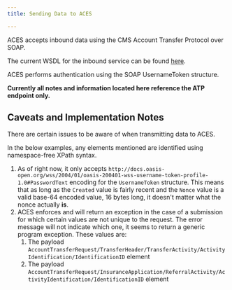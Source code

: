```yaml
---
title: Sending Data to ACES

---
```


ACES accepts inbound data using the CMS Account Transfer Protocol over SOAP.

The current WSDL for the inbound service can be found [here](https://portal.maine.gov/ACA/AccountTransferService?WSDL).

ACES performs authentication using the SOAP UsernameToken structure.

**Currently all notes and information located here reference the ATP endpoint only.**

## Caveats and Implementation Notes

There are certain issues to be aware of when transmitting data to ACES.

In the below examples, any elements mentioned are identified using namespace-free XPath syntax.

1. As of right now, it only accepts `http://docs.oasis-open.org/wss/2004/01/oasis-200401-wss-username-token-profile-1.0#PasswordText` encoding for the `UsernameToken` structure.  This means that as long as the `Created` value is fairly recent and the `Nonce` value is a valid base-64 encoded value, 16 bytes long, it doesn't matter what the nonce actually **is**.
2. ACES enforces and will return an exception in the case of a submission for which certain values are not unique to the request.  The error message will not indicate which one, it seems to return a generic program exception.  These values are:
   1. The payload `AccountTransferRequest/TransferHeader/TransferActivity/ActivityIdentification/IdentificationID` element
   2. The payload `AccountTransferRequest/InsuranceApplication/ReferralActivity/ActivityIdentification/IdentificationID` element